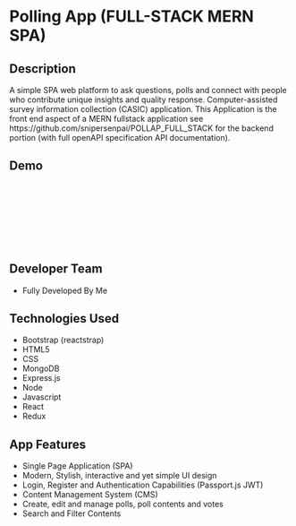 <h1>Polling App (FULL-STACK MERN SPA)</h1>
<h2>Description</h2>
A simple SPA web platform to ask questions, polls and connect with people who contribute unique insights and quality response. Computer-assisted survey information collection (CASIC) application.
This Application is the front end aspect of a MERN fullstack application see https://github.com/snipersenpai/POLLAP_FULL_STACK for the backend portion (with full openAPI specification API documentation).
<h2>Demo</h2>
<p>
  <img src="./demo/home.png" alt="">
</p>
<p>
  <img src="./demo/list.png" alt="">
</p>
<p>
  <img src="./demo/category_list.png" alt="">
</p>
<p>
  <img src="./demo/search_list.png" alt="">
</p>
<p>
  <img src="./demo/detail.png" alt="">
</p>

<p>
  <img src="./demo/create.png" alt="">
</p>

<p>
  <img src="./demo/signup.png" alt="">
</p>
<p>
  <img src="./demo/profile.png" alt="">
</p>
<p>
  <img src="./demo/other_profile.png" alt="">
</p>
<h2>Developer Team</h2>
<ul>
<li>
  Fully Developed By Me
</li>
</ul>
<h2>Technologies Used</h2>
<ul>
  <li >
    Bootstrap (reactstrap)
  </li>
  <li >
    HTML5
  </li>
  <li>
    CSS
  </li>
  <li>
    MongoDB
  </li>
  <li>
    Express.js
  </li>
  <li>
    Node
  </li>
  <li >
    Javascript
  </li>
  <li >
    React
  </li>
  <li >
    Redux
  </li>
</ul>
<h2>App Features</h2>
<ul >
  <li >
    Single Page Application (SPA)
  </li>
  <li >
    Modern, Stylish, interactive and yet simple UI design
  </li>
  <li>
    Login, Register and Authentication Capabilities (Passport.js JWT)
  </li>
  <li >
    Content Management System (CMS)
  </li>
  <li >
    Create, edit and manage polls, poll contents and votes
  </li>
  <li >
    Search and Filter Contents
  </li>
</ul>
